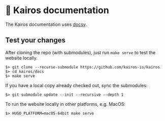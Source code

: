 # :book: Kairos documentation

The Kairos documentation uses [docsy](https://docsy.dev).

## Test your changes

After cloning the repo (with submodules), just run `make serve` to test the website locally.

```
$> git clone --recurse-submodule https://github.com/kairos-io/kairos
$> cd kairos/docs
$> make serve
```

If you have a local copy already checked out, sync the submodules:

```
$> git submodule update --init --recursive --depth 1
```

To run the website locally in other platforms, e.g. MacOS:

```
$> HUGO_PLATFORM=macOS-64bit make serve
```
